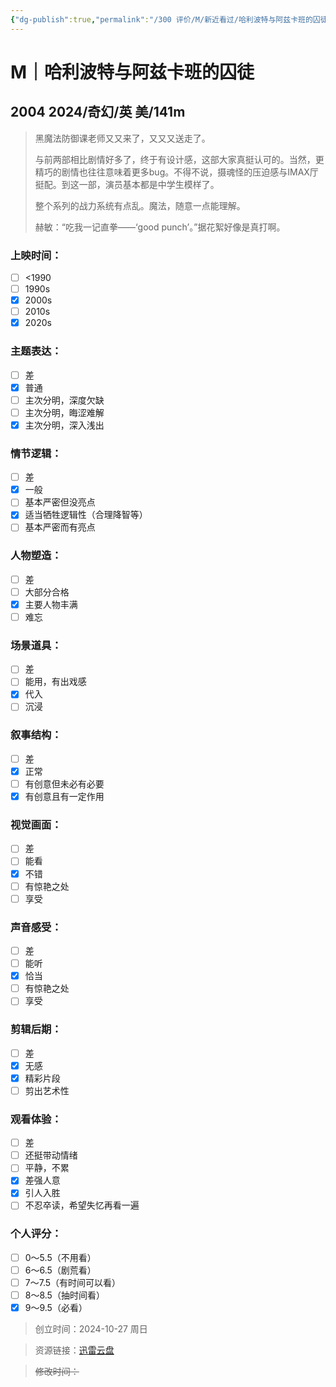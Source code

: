 ```yaml
---
{"dg-publish":true,"permalink":"/300 评价/M/新近看过/哈利波特与阿兹卡班的囚徒/","title":"哈利波特与阿兹卡班的囚徒","tags":["M","奇幻"],"created":"2024-10-27T21:06:53.394+08:00","updated":"2024-10-27T21:46:01.397+08:00"}
---
```


# M｜哈利波特与阿兹卡班的囚徒
## 2004 2024/奇幻/英 美/141m
>黑魔法防御课老师又又来了，又又又送走了。
>
>与前两部相比剧情好多了，终于有设计感，这部大家真挺认可的。当然，更精巧的剧情也往往意味着更多bug。不得不说，摄魂怪的压迫感与IMAX厅挺配。到这一部，演员基本都是中学生模样了。
>
>整个系列的战力系统有点乱。魔法，随意一点能理解。
>
>赫敏：“吃我一记直拳——‘good punch’。”据花絮好像是真打啊。
### 上映时间：
- [ ] <1990
- [ ] 1990s
- [x] 2000s
- [ ] 2010s
- [x] 2020s
### 主题表达：
- [ ] 差
- [x] 普通
- [ ] 主次分明，深度欠缺
- [ ] 主次分明，晦涩难解
- [x] 主次分明，深入浅出
### 情节逻辑：
- [ ] 差
- [x] 一般
- [ ] 基本严密但没亮点
- [x] 适当牺牲逻辑性（合理降智等）
- [ ] 基本严密而有亮点
### 人物塑造：
- [ ] 差
- [ ] 大部分合格
- [x] 主要人物丰满
- [ ] 难忘
### 场景道具：
- [ ] 差
- [ ] 能用，有出戏感
- [x] 代入
- [ ] 沉浸
### 叙事结构：
- [ ] 差
- [x] 正常
- [ ] 有创意但未必有必要
- [x] 有创意且有一定作用
### 视觉画面：
- [ ] 差
- [ ] 能看
- [x] 不错
- [ ] 有惊艳之处
- [ ] 享受
### 声音感受：
- [ ] 差
- [ ] 能听
- [x] 恰当
- [ ] 有惊艳之处
- [ ] 享受
### 剪辑后期：
- [ ] 差
- [x] 无感
- [x] 精彩片段
- [ ] 剪出艺术性
### 观看体验：
- [ ] 差
- [ ] 还挺带动情绪
- [ ] 平静，不累
- [x] 差强人意
- [x] 引人入胜
- [ ] 不忍卒读，希望失忆再看一遍
### 个人评分：
- [ ] 0～5.5（不用看）
- [ ] 6～6.5（剧荒看）
- [ ] 7～7.5（有时间可以看）
- [ ] 8～8.5（抽时间看）
- [x] 9～9.5（必看）

>创立时间：2024-10-27 周日

>资源链接：[迅雷云盘](https://pan.xunlei.com/s/VO5rSrFEC4jBPS7AEQ5mzAFxA1?pwd=yntk)

>~~修改时间：~~



